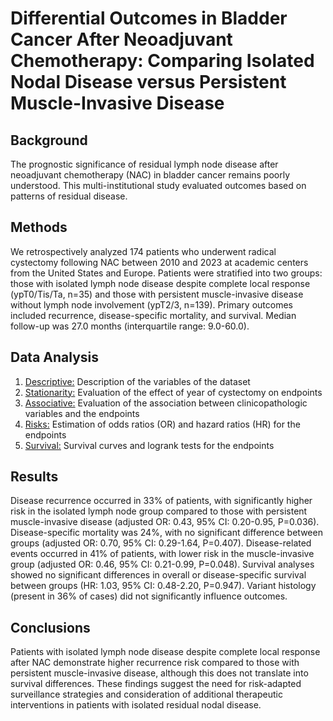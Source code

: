 # Differential Outcomes in Bladder Cancer After Neoadjuvant Chemotherapy: Comparing Isolated Nodal Disease versus Persistent Muscle-Invasive Disease

## Background
The prognostic significance of residual lymph node disease after neoadjuvant chemotherapy (NAC) in bladder cancer remains poorly understood. This multi-institutional study evaluated outcomes based on patterns of residual disease.

## Methods
We retrospectively analyzed 174 patients who underwent radical cystectomy following NAC between 2010 and 2023 at academic centers from the United States and Europe. Patients were stratified into two groups: those with isolated lymph node disease despite complete local response (ypT0/Tis/Ta, n=35) and those with persistent muscle-invasive disease without lymph node involvement (ypT2/3, n=139). Primary outcomes included recurrence, disease-specific mortality, and survival. Median follow-up was 27.0 months (interquartile range: 9.0-60.0).

## Data Analysis
1. [Descriptive:](01-EDA.ipynb) Description of the variables of the dataset
2. [Stationarity:](02-STATIONARITY.ipynb) Evaluation of the effect of year of cystectomy on endpoints
3. [Associative:](03-ASSOCIATION.ipynb) Evaluation of the association between clinicopathologic variables and the endpoints
4. [Risks:](04-RISKS.ipynb) Estimation of odds ratios (OR) and hazard ratios (HR) for the endpoints
5. [Survival:](05-SURVIVAL.ipynb) Survival curves and logrank tests for the endpoints

## Results
Disease recurrence occurred in 33% of patients, with significantly higher risk in the isolated lymph node group compared to those with persistent muscle-invasive disease (adjusted OR: 0.43, 95% CI: 0.20-0.95, P=0.036). Disease-specific mortality was 24%, with no significant difference between groups (adjusted OR: 0.70, 95% CI: 0.29-1.64, P=0.407). Disease-related events occurred in 41% of patients, with lower risk in the muscle-invasive group (adjusted OR: 0.46, 95% CI: 0.21-0.99, P=0.048). Survival analyses showed no significant differences in overall or disease-specific survival between groups (HR: 1.03, 95% CI: 0.48-2.20, P=0.947). Variant histology (present in 36% of cases) did not significantly influence outcomes.

## Conclusions
Patients with isolated lymph node disease despite complete local response after NAC demonstrate higher recurrence risk compared to those with persistent muscle-invasive disease, although this does not translate into survival differences. These findings suggest the need for risk-adapted surveillance strategies and consideration of additional therapeutic interventions in patients with isolated residual nodal disease.